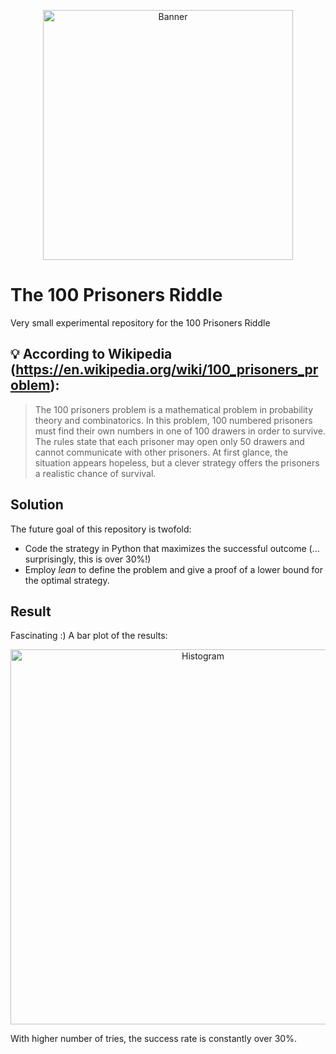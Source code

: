
<p align="center">
<img width="400" height="400" src="https://upload.wikimedia.org/wikipedia/commons/0/05/100_prisoners_problem_qtl1.svg" alt="Banner">
</p>

# The 100 Prisoners Riddle
Very small experimental repository for the 100 Prisoners Riddle

## 💡 According to Wikipedia (https://en.wikipedia.org/wiki/100_prisoners_problem):

>The 100 prisoners problem is a mathematical problem in probability theory and combinatorics. In this problem, 100 numbered prisoners must find their own numbers in one of 100 drawers in order to survive. The rules state that each prisoner may open only 50 drawers and cannot communicate with other prisoners. At first glance, the situation appears hopeless, but a clever strategy offers the prisoners a realistic chance of survival. 

## Solution

The future goal of this repository is twofold: 
 - Code the strategy in Python that maximizes the successful outcome (... surprisingly, this is over 30%!)
 - Employ *lean* to define the problem and give a proof of a lower bound for the optimal strategy. 

## Result

Fascinating :) A bar plot of the results:

<p align="center">
<img width="600" src="https://user-images.githubusercontent.com/263321/177413311-1426b169-90c7-4be9-988a-2cb65db77430.png" alt="Histogram">
</p>

With higher number of tries, the success rate is constantly over 30%.
